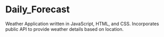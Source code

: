 # Daily_Forecast
Weather Application written in JavaScript, HTML, and CSS. Incorporates public API to provide weather details based on location. 

